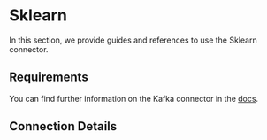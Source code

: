 # Sklearn

In this section, we provide guides and references to use the Sklearn connector.

## Requirements
<!-- to be updated -->
You can find further information on the Kafka connector in the [docs](https://docs.open-metadata.org/connectors/mlmodel/sklearn).

## Connection Details

